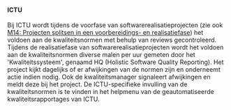 #### ICTU

Bij ICTU wordt tijdens de voorfase van softwarerealisatieprojecten (zie ook [M14: Projecten splitsen in een voorbereidings- en realisatiefase](#projecten-splitsen-in-een-voorbereidings-en-realisatiefase-m14-)) het voldoen aan de kwaliteitsnormen met behulp van reviews gecontroleerd. Tijdens de realisatiefase van softwarerealisatieprojecten wordt het voldoen aan de kwaliteitsnormen diverse malen per uur gemeten door het 'Kwaliteitssysteem', genaamd HQ (Holistic Software Quality Reporting). Het project kijkt dagelijks of er afwijkingen van de normen zijn en onderneemt actie indien nodig. Ook de kwaliteitsmanager signaleert afwijkingen en meldt deze bij het project. De ICTU-specifieke invulling van de kwaliteitsnormen is te vinden in het helpmenu van de geautomatiseerde kwaliteitsrapportages van ICTU.
